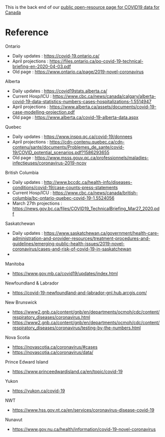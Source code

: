 This is the back end of our [public open-resource page for COVID19 data for Canada](https://wzmli.github.io/COVID19-Canada/)

# Reference

Ontario

- Daily updates : https://covid-19.ontario.ca/
- April projections : https://files.ontario.ca/po-covid-19-technical-briefing-en-2020-04-03.pdf
- Old page : https://www.ontario.ca/page/2019-novel-coronavirus


Alberta

- Daily updates : https://covid19stats.alberta.ca/
- Current Hosp/ICU : https://www.cbc.ca/news/canada/calgary/alberta-covid-19-data-statistics-numbers-cases-hospitalizations-1.5514947
- April projections : https://www.alberta.ca/assets/documents/covid-19-case-modelling-projection.pdf
- Old page : https://www.alberta.ca/covid-19-alberta-data.aspx


Quebec

- Daily updates : https://www.inspq.qc.ca/covid-19/donnees
- April projections : https://cdn-contenu.quebec.ca/cdn-contenu/sante/documents/Problemes_de_sante/covid-19/COVID_potential_scenarios.pdf?1586293655
- Old page : https://www.msss.gouv.qc.ca/professionnels/maladies-infectieuses/coronavirus-2019-ncov 

British Columbia

- Daily updates : http://www.bccdc.ca/health-info/diseases-conditions/covid-19/case-counts-press-statements 
- Current Hosp/ICU : https://www.cbc.ca/news/canada/british-columbia/bc-ontario-quebec-covid-19-1.5524056
- March 27th projections : https://news.gov.bc.ca/files/COVID19_TechnicalBriefing_Mar27_2020.pdf 

Saskatchewan

- Daily updates : https://www.saskatchewan.ca/government/health-care-administration-and-provider-resources/treatment-procedures-and-guidelines/emerging-public-health-issues/2019-novel-coronavirus/cases-and-risk-of-covid-19-in-saskatchewan
- 

Manitoba

- https://www.gov.mb.ca/covid19/updates/index.html

Newfoundland & Labrador

- https://covid-19-newfoundland-and-labrador-gnl.hub.arcgis.com/

New Brunswick

- https://www2.gnb.ca/content/gnb/en/departments/ocmoh/cdc/content/respiratory_diseases/coronavirus.html
- https://www2.gnb.ca/content/gnb/en/departments/ocmoh/cdc/content/respiratory_diseases/coronavirus/testing-by-the-numbers.html

Nova Scotia 

- https://novascotia.ca/coronavirus/#cases
- https://novascotia.ca/coronavirus/data/

Prince Edward Island

- https://www.princeedwardisland.ca/en/topic/covid-19

Yukon 

- https://yukon.ca/covid-19

NWT

- https://www.hss.gov.nt.ca/en/services/coronavirus-disease-covid-19

Nunavut

- https://www.gov.nu.ca/health/information/covid-19-novel-coronavirus


